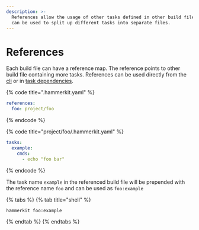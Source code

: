 ```yaml
---
description: >-
  References allow the usage of other tasks defined in other build files. They
  can be used to split up different tasks into separate files.
---
```


# References

Each build file can have a reference map. 
The reference points to other build file containing more tasks. 
References can be used directly from the [cli](../cli) or in [task dependencies](../task/dependencies.md).

{% code title=".hammerkit.yaml" %}
```yaml
references:
  foo: project/foo
```
{% endcode %}

{% code title="project/foo/.hammerkit.yaml" %}
```yaml
tasks:
  example:
    cmds:
      - echo "foo bar"
```
{% endcode %}

The task name `example` in the referenced build file will be prepended with the reference name `foo` and can be used as `foo:example`

{% tabs %}
{% tab title="shell" %}
```bash
hammerkit foo:example
```
{% endtab %}
{% endtabs %}

